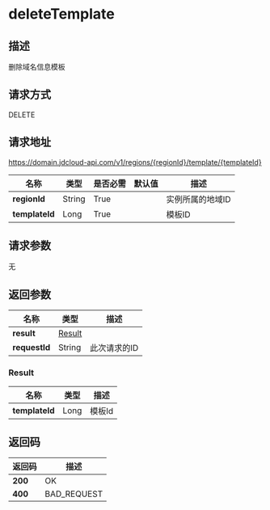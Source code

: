 # deleteTemplate


## 描述
删除域名信息模板

## 请求方式
DELETE

## 请求地址
https://domain.jdcloud-api.com/v1/regions/{regionId}/template/{templateId}

|名称|类型|是否必需|默认值|描述|
|---|---|---|---|---|
|**regionId**|String|True| |实例所属的地域ID|
|**templateId**|Long|True| |模板ID|

## 请求参数
无


## 返回参数
|名称|类型|描述|
|---|---|---|
|**result**|[Result](deleteTemplate#result)| |
|**requestId**|String|此次请求的ID|

### <div id="Result">Result</div>
|名称|类型|描述|
|---|---|---|
|**templateId**|Long|模板Id|

## 返回码
|返回码|描述|
|---|---|
|**200**|OK|
|**400**|BAD_REQUEST|
